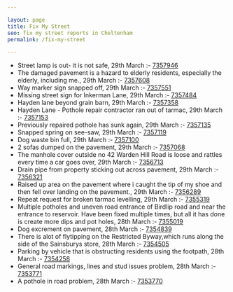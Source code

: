 ```yaml
---

layout: page
title: Fix My Street
seo: fix my street reports in Cheltenham
permalink: /fix-my-street

---
```


<!-- fix_marker starts -->

- Street lamp is out- it is not safe, 29th March :- [7357946](https://www.fixmystreet.com/report/7357946)
- The damaged pavement is a hazard to elderly residents, especially the elderly, including me., 29th March :- [7357608](https://www.fixmystreet.com/report/7357608)
- Way marker sign snapped off, 29th March :- [7357551](https://www.fixmystreet.com/report/7357551)
- Missing street sign for Inkerman Lane, 29th March :- [7357484](https://www.fixmystreet.com/report/7357484)
- Hayden lane beyond grain barn, 29th March :- [7357358](https://www.fixmystreet.com/report/7357358)
- Hayden Lane - Pothole repair contractor ran out of tarmac, 29th March :- [7357153](https://www.fixmystreet.com/report/7357153)
- Previously repaired pothole has sunk again, 29th March :- [7357135](https://www.fixmystreet.com/report/7357135)
- Snapped spring on see-saw, 29th March :- [7357119](https://www.fixmystreet.com/report/7357119)
- Dog waste bin full, 29th March :- [7357100](https://www.fixmystreet.com/report/7357100)
- 2 sofas dumped on the pavement, 29th March :- [7357068](https://www.fixmystreet.com/report/7357068)
- The manhole cover outside no 42 Warden Hill Road is loose and rattles every time a car goes over, 29th March :- [7356713](https://www.fixmystreet.com/report/7356713)
- Drain pipe from property sticking out across pavement, 29th March :- [7356321](https://www.fixmystreet.com/report/7356321)
- Raised up area on the pavement where i caught the tip of my shoe and then fell over landing on the pavement., 29th March :- [7356289](https://www.fixmystreet.com/report/7356289)
- Repeat request for broken tarmac levelling, 29th March :- [7355319](https://www.fixmystreet.com/report/7355319)
- Multiple potholes and uneven road entrance of Birdlip road and near the entrance to reservoir. Have been fixed multiple times, but all it has done is create more dips and pot holes, 28th March :- [7355019](https://www.fixmystreet.com/report/7355019)
- Dog excrement on pavement, 28th March :- [7354839](https://www.fixmystreet.com/report/7354839)
- There is alot of flytipping on the Restricted Byway,which runs along the side of the Sainsburys store, 28th March :- [7354505](https://www.fixmystreet.com/report/7354505)
- Parking by vehicle that is obstructing residents using the footpath, 28th March :- [7354258](https://www.fixmystreet.com/report/7354258)
- General road markings, lines and stud issues problem, 28th March :- [7353771](https://www.fixmystreet.com/report/7353771)
- A pothole in road problem, 28th March :- [7353770](https://www.fixmystreet.com/report/7353770)

<!-- fix_marker ends -->